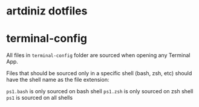 # artdiniz dotfiles


# terminal-config

All files in `terminal-config` folder are sourced when opening any Terminal App.

Files that should be sourced only in a specific shell (bash, zsh, etc) should have the shell name as the file extension:

`ps1.bash` is only sourced on bash shell 
`ps1.zsh` is only sourced on zsh shell
`ps1` is sourced on all shells
